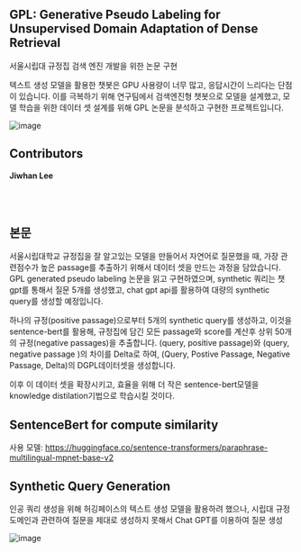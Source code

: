 ## GPL: Generative Pseudo Labeling for Unsupervised Domain Adaptation of Dense Retrieval
   서울시립대 규정집 검색 엔진 개발을 위한 논문 구현

   텍스트 생성 모델을 활용한 챗봇은 GPU 사용량이 너무 많고, 응답시간이 느리다는 단점이 있습니다. 이를 극복하기 위해 연구팀에서 검색엔진형 챗봇으로 모델을 설계했고, 모델 학습을 위한 데이터 셋 설계를 위해 GPL 논문을 분석하고 구현한 프로젝트입니다.



![image](https://github.com/baehong/UOS_GPL_IR/assets/142134807/7a5b6aad-20d9-4f9f-92c5-f26963009db3)



## Contributors
**Jiwhan Lee**<br/>

<br/><br/>
## 본문
  서울시립대학교 규정집을 잘 알고있는 모델을 만들어서 자연어로 질문했을 때, 가장 관련점수가 높은 passage를 추출하기 위해서 데이터 셋을 만드는 과정을 담았습니다. GPL generated pseudo labeling 논문을 읽고 구현하였으며, synthetic 쿼리는 챗 gpt를 통해서 질문 5개를 생성했고, chat gpt api를 활용하여 대량의 synthetic query를 생성할 예정입니다.

  하나의 규정(positive passage)으로부터 5개의 synthetic query를 생성하고, 이것을 sentence-bert를 활용해, 규정집에 담긴 모든 passage와 score를 계산후 상위 50개의 규정(negative passages)을 추출합니다.
(query, positive passage)와 (query, negative passage )의 차이를 Delta로 하여, (Query, Postive Passage, Negative Passage, Delta)의 DGPL데이터셋을 생성합니다.

  이후 이 데이터 셋을 확장시키고, 효율을 위해 더 작은 sentence-bert모델을 knowledge distilation기법으로 학습시킬 것이다.

## SentenceBert for compute similarity
사용 모델: https://huggingface.co/sentence-transformers/paraphrase-multilingual-mpnet-base-v2

## Synthetic Query Generation
인공 쿼리 생성을 위해 허깅페이스의 텍스트 생성 모델을 활용하려 했으나, 시립대 규정 도메인과 관련하여 질문을 제대로 생성하지 못해서 Chat GPT를 이용하여 질문 생성

![image](https://github.com/baehong/UOS_GPL_IR/assets/142134807/aed0af67-8271-49b3-9366-a87330ae8d06)


